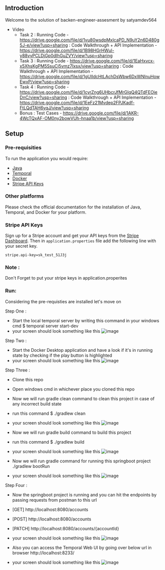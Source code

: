 ## Introduction

Welcome to the solution of backen-engineer-assesment by satyamdev564
- Video
  - Task 2 : Running Code - https://drive.google.com/file/d/1vu80wsdpMxIcaPD_N9uY2n6D480g5J-e/view?usp=sharing
           : Code Walkthrough + API Implementation - https://drive.google.com/file/d/1B98HGrHWul-y88vyPCLDjGp0dIhGuZVY/view?usp=sharing
  - Task 3 : Running Code - https://drive.google.com/file/d/1EaHxvcx-x5XhsKgPM5SsuCj5vmz7Ixsx/view?usp=sharing
           : Code Walkthrough + API Implementation - https://drive.google.com/file/d/1gUIIdcHtLAchDsWbw6DxWNlnuHowEwxP/view?usp=sharing
  - Task 4 : Running Code - https://drive.google.com/file/d/1cyrZng6UHbcrJfMrGIqQ4QTdFEOieDnC/view?usp=sharing
           : Code Walkthrough + API Implementation - https://drive.google.com/file/d/1EeFz21Mvdep2FPJKadf-FtLQdTAH6yqJ/view?usp=sharing
  - Bonus : Test Cases - https://drive.google.com/file/d/1AKR-4WcTQxAF-OM0ny2bowVUh-hnaa1b/view?usp=sharing 

## Setup

### Pre-requisities

To run the application you would require:

- [Java](https://www.azul.com/downloads/#zulu)
- [Temporal](https://docs.temporal.io/cli#install)
- [Docker](https://docs.docker.com/get-docker/)
- [Stripe API Keys](https://stripe.com/docs/keys)

### Other platforms

Please check the official documentation for the installation of Java, Temporal, and Docker for your platform.

### Stripe API Keys

Sign up for a Stripe account and get your API keys from the [Stripe Dashboard](https://dashboard.stripe.com/apikeys).
Then in `application.properties` file add the following line with your secret key.

```properties
stripe.api-key=sk_test_51J3j
```
### Note :
Don't Forget to put your stripe keys in application.properites

### Run:
Considering the pre-requisties are installed let's move on 

Step One :
- Start the local temporal server by writing this command in your windows cmd
  $ temporal server start-dev
- your screen should look something like this
  ![image](https://github.com/satyamdev564/backend-engineer-assessment/assets/59652591/78149ef9-ff1d-44ef-b53f-c9f77b5c7b63)

  
Step Two :
- Start the Docker Desktop application and have a look if it's in running state by checking if the play button is highlighted
- your screen should look something like this
  ![image](https://github.com/satyamdev564/backend-engineer-assessment/assets/59652591/fc0ee4b3-1ed4-4161-a2e2-b1cedf08eb36)

Step Three :
- Clone this repo
- Open windows cmd in whichever place you cloned this repo
- Now we will run gradle clean command to clean this project in case of any incorrect build state
- run this command
  $ ./gradlew clean
- your screen should look something like this
  ![image](https://github.com/satyamdev564/backend-engineer-assessment/assets/59652591/000852d7-5b96-4ad8-839a-1be5afd9fa27)

- Now we will run gradle build command to build this project
- run this command
  $ ./gradlew build
- your screen should look something like this
  ![image](https://github.com/satyamdev564/backend-engineer-assessment/assets/59652591/4f66a8e3-b613-4e1f-9e67-93eba9b92c45)

- Now we will run gradle command for running this springboot project
  ./gradlew bootRun
- your screen should look something like this
  ![image](https://github.com/satyamdev564/backend-engineer-assessment/assets/59652591/4656d410-42ec-429e-a1b1-8dcc56f0ee0e)

Step Four :
- Now the springboot project is running and you can hit the endpoints by passing requests from postman to this url
- [GET] http://localhost:8080/accounts
- [POST] http://localhost:8080/accounts
- [PATCH] http://localhost:8080/accounts/{accountId}
- your screen should look something like this
  ![image](https://github.com/satyamdev564/backend-engineer-assessment/assets/59652591/e74446c4-ea68-428b-ac2d-c5dd3c65ed93)

- Also you can access the Temporal Web UI by going over below url in browser
  http://localhost:8233/
- your screen should look something like this
  ![image](https://github.com/satyamdev564/backend-engineer-assessment/assets/59652591/d8188438-6357-44b9-9c69-4a068ad5e664)
